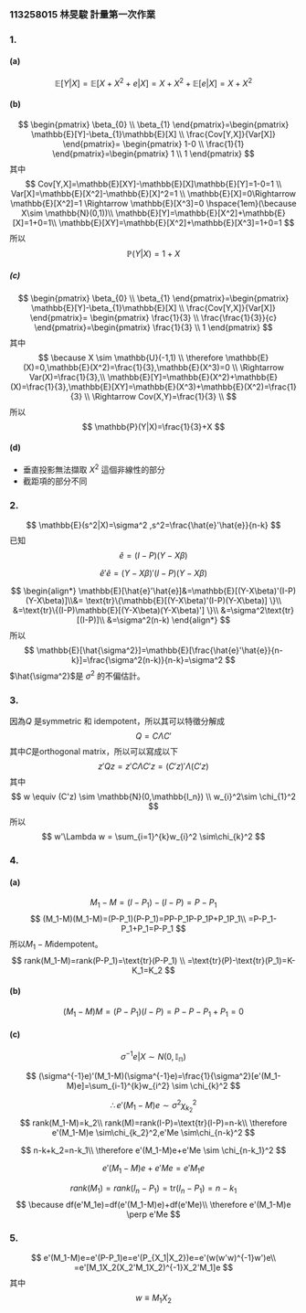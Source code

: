 ### 113258015 林旻駿 計量第一次作業

### 1.
#### (a)
$$
\mathbb{E}[Y|X]=\mathbb{E}[X+X^2+e|X]=X+X^2+\mathbb{E}[e|X]=X+X^2
$$
#### (b)
$$
\begin{pmatrix}
    \beta_{0} \\
    \beta_{1}
\end{pmatrix}=\begin{pmatrix}
    \mathbb{E}[Y]-\beta_{1}\mathbb{E}[X] \\
    \frac{Cov[Y,X]}{Var[X]}
\end{pmatrix}=
\begin{pmatrix}
    1-0 \\
    \frac{1}{1}
\end{pmatrix}=\begin{pmatrix}
    1 \\
    1
\end{pmatrix}
$$
其中
$$
Cov[Y,X]=\mathbb{E}[XY]-\mathbb{E}[X]\mathbb{E}[Y]=1-0=1 \\
Var[X]=\mathbb{E}[X^2]-\mathbb{E}[X]^2=1 \\
\mathbb{E}[X]=0\Rightarrow \mathbb{E}[X^2]=1 \Rightarrow \mathbb{E}[X^3]=0 \hspace{1em}(\because X\sim \mathbb{N}(0,1))\\
\mathbb{E}[Y]=\mathbb{E}[X^2]+\mathbb{E}[X]=1+0=1\\
\mathbb{E}[XY]=\mathbb{E}[X^2]+\mathbb{E}[X^3]=1+0=1
$$
所以
$$
\mathbb{P}(Y|X)=1+X
$$

##### (c)
$$
\begin{pmatrix}
    \beta_{0} \\
    \beta_{1}
\end{pmatrix}=\begin{pmatrix}
    \mathbb{E}[Y]-\beta_{1}\mathbb{E}[X] \\
    \frac{Cov[Y,X]}{Var[X]}
\end{pmatrix}=
\begin{pmatrix}
    \frac{1}{3} \\
    \frac{\frac{1}{3}}{c}
\end{pmatrix}=\begin{pmatrix}
    \frac{1}{3} \\
    1
\end{pmatrix}
$$
其中
$$
\because X \sim \mathbb{U}(-1,1) \\
\therefore \mathbb{E}(X)=0,\mathbb{E}(X^2)=\frac{1}{3},\mathbb{E}(X^3)=0 \\
\Rightarrow Var(X)=\frac{1}{3},\\ 
\mathbb{E}[Y]=\mathbb{E}(X^2)+\mathbb{E}(X)=\frac{1}{3},\mathbb{E}[XY]=\mathbb{E}(X^3)+\mathbb{E}(X^2)=\frac{1}{3} \\ \Rightarrow Cov(X,Y)=\frac{1}{3} \\
$$
所以
$$
\mathbb{P}(Y|X)=\frac{1}{3}+X
$$

#### (d)
- 垂直投影無法擷取 $X^2$ 這個非線性的部分
- 截距項的部分不同

### 2.
$$
\mathbb{E}(s^2|X)=\sigma^2 ,s^2=\frac{\hat{e}'\hat{e}}{n-k}
$$
已知
$$
\hat{e}=(I-P)(Y-X\beta)
$$

$$
\hat{e}'\hat{e}=(Y-X\beta)'(I-P)(Y-X\beta)
$$

$$
\begin{align*}
  \mathbb{E}[\hat{e}'\hat{e}]&=\mathbb{E}[(Y-X\beta)'(I-P)(Y-X\beta)]\\&=
\text{tr}\{\mathbb{E}[(Y-X\beta)'(I-P)(Y-X\beta)] \}\\
&=\text{tr}\{(I-P)\mathbb{E}[(Y-X\beta)(Y-X\beta)'] \}\\
&=\sigma^2\text{tr}[(I-P)]\\
&=\sigma^2(n-k)
\end{align*}
$$
所以
$$
\mathbb{E}[\hat{\sigma^2}]=\mathbb{E}[\frac{\hat{e}'\hat{e}}{n-k}]=\frac{\sigma^2(n-k)}{n-k}=\sigma^2
$$
$\hat{\sigma^2}$是 $\sigma^2$ 的不偏估計。

### 3.
因為$Q$ 是symmetric 和 idempotent，所以其可以特徵分解成
$$
Q=C\Lambda C'
$$
其中$C$是orthogonal matrix，所以可以寫成以下
$$
z'Qz=z'C\Lambda C'z=(C'z)'\Lambda (C'z)
$$
其中
$$
w \equiv (C'z) \sim \mathbb{N}(0,\mathbb{I_n}) \\
w_{i}^2\sim \chi_{1}^2
$$
所以
$$
w'\Lambda w = \sum_{i=1}^{k}w_{i}^2 \sim\chi_{k}^2
$$

### 4.
#### (a)
$$
M_1-M=(I-P_1)-(I-P)=P-P_1
$$
$$
(M_1-M)(M_1-M)=(P-P_1)(P-P_1)=PP-P_1P-P_1P+P_1P_1\\
=P-P_1-P_1+P_1=P-P_1
$$
所以$M_1-M$idempotent。
$$
rank(M_1-M)=rank(P-P_1)=\text{tr}(P-P_1) \\ =\text{tr}(P)-\text{tr}(P_1)=K-K_1=K_2
$$

#### (b)
$$
(M_1-M)M=(P-P_1)(I-P)=P-P-P_1+P_1=0
$$

#### (c)
$$
\sigma^{-1}e|X \sim N(0,\mathbb{I_{n}})
$$

$$
(\sigma^{-1}e)'(M_1-M)(\sigma^{-1}e)=\frac{1}{\sigma^2}[e'(M_1-M)e]=\sum_{i-1}^{k}w_{i^2} \sim \chi_{k}^2
$$

$$
\therefore e'(M_1-M)e \sim \sigma^2\chi_{k_2}^2
$$
$$
rank(M_1-M)=k_2\\
rank(M)=rank(I-P)=\text{tr}(I-P)=n-k\\
\therefore e'(M_1-M)e \sim\chi_{k_2}^2,e'Me \sim\chi_{n-k}^2
$$

$$
n-k+k_2=n-k_1\\
\therefore e'(M_1-M)e+e'Me \sim \chi_{n-k_1}^2
$$

$$
e'(M_1-M)e+e'Me=e'M_1e
$$

$$
rank(M_1)=rank(I_n-P_1)=\text{tr}(I_n-P_1)=n-k_1
$$
$$
\because df(e'M_1e)=df(e'(M_1-M)e)+df(e'Me)\\
\therefore e'(M_1-M)e \perp e'Me
$$


### 5.
$$
e'(M_1-M)e=e'(P-P_1)e=e'(P_{X_1|X_2})e=e'(w(w'w)^{-1}w')e\\
=e'[M_1X_2(X_2'M_1X_2)^{-1}X_2'M_1]e 
$$
其中
$$
w \equiv M_1X_2
$$









